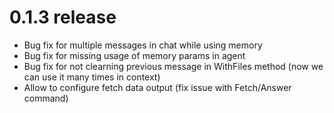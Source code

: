 # 0.1.3 release

- Bug fix for multiple messages in chat while using memory
- Bug fix for missing usage of memory params in agent
- Bug fix for not clearning previous message in WithFiles method (now we can use it many times in context)
- Allow to configure fetch data output (fix issue with Fetch/Answer command)